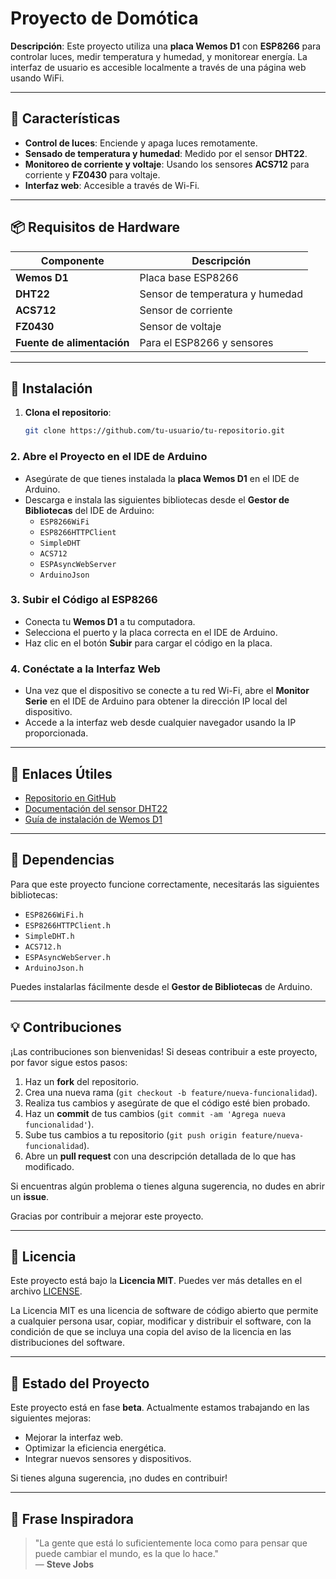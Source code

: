 # Proyecto de Domótica

<!--![Banner de inicio](cover.png)-->

**Descripción**: Este proyecto utiliza una **placa Wemos D1** con **ESP8266** para controlar luces, medir temperatura y humedad, y monitorear energía. La interfaz de usuario es accesible localmente a través de una página web usando WiFi.

---

## 🚀 Características

- **Control de luces**: Enciende y apaga luces remotamente.
- **Sensado de temperatura y humedad**: Medido por el sensor **DHT22**.
- **Monitoreo de corriente y voltaje**: Usando los sensores **ACS712** para corriente y **FZ0430** para voltaje.
- **Interfaz web**: Accesible a través de Wi-Fi.

---

## 📦 Requisitos de Hardware

| Componente      | Descripción            |
|-----------------|------------------------|
| **Wemos D1**    | Placa base ESP8266     |
| **DHT22**       | Sensor de temperatura y humedad |
| **ACS712**      | Sensor de corriente    |
| **FZ0430**      | Sensor de voltaje      |
| **Fuente de alimentación** | Para el ESP8266 y sensores |

---

## 📂 Instalación

1. **Clona el repositorio**:
   ```bash
   git clone https://github.com/tu-usuario/tu-repositorio.git

### 2. Abre el Proyecto en el IDE de Arduino

- Asegúrate de que tienes instalada la **placa Wemos D1** en el IDE de Arduino.
- Descarga e instala las siguientes bibliotecas desde el **Gestor de Bibliotecas** del IDE de Arduino:
  - `ESP8266WiFi`
  - `ESP8266HTTPClient`
  - `SimpleDHT`
  - `ACS712`
  - `ESPAsyncWebServer`
  - `ArduinoJson`

### 3. Subir el Código al ESP8266

- Conecta tu **Wemos D1** a tu computadora.
- Selecciona el puerto y la placa correcta en el IDE de Arduino.
- Haz clic en el botón **Subir** para cargar el código en la placa.

### 4. Conéctate a la Interfaz Web

- Una vez que el dispositivo se conecte a tu red Wi-Fi, abre el **Monitor Serie** en el IDE de Arduino para obtener la dirección IP local del dispositivo.
- Accede a la interfaz web desde cualquier navegador usando la IP proporcionada.

---

## 📑 Enlaces Útiles

- [Repositorio en GitHub](https://github.com/tu-usuario/tu-repositorio)
- [Documentación del sensor DHT22](https://www.example.com/dht22-doc)
- [Guía de instalación de Wemos D1](https://www.example.com/wemos-d1-guide)

---

## 🔧 Dependencias

Para que este proyecto funcione correctamente, necesitarás las siguientes bibliotecas:

- `ESP8266WiFi.h`
- `ESP8266HTTPClient.h`
- `SimpleDHT.h`
- `ACS712.h`
- `ESPAsyncWebServer.h`
- `ArduinoJson.h`

Puedes instalarlas fácilmente desde el **Gestor de Bibliotecas** de Arduino.

---

## 💡 Contribuciones

¡Las contribuciones son bienvenidas! Si deseas contribuir a este proyecto, por favor sigue estos pasos:

1. Haz un **fork** del repositorio.
2. Crea una nueva rama (`git checkout -b feature/nueva-funcionalidad`).
3. Realiza tus cambios y asegúrate de que el código esté bien probado.
4. Haz un **commit** de tus cambios (`git commit -am 'Agrega nueva funcionalidad'`).
5. Sube tus cambios a tu repositorio (`git push origin feature/nueva-funcionalidad`).
6. Abre un **pull request** con una descripción detallada de lo que has modificado.

Si encuentras algún problema o tienes alguna sugerencia, no dudes en abrir un **issue**.

Gracias por contribuir a mejorar este proyecto.

---

## 📝 Licencia

Este proyecto está bajo la **Licencia MIT**. Puedes ver más detalles en el archivo [LICENSE](LICENSE).

La Licencia MIT es una licencia de software de código abierto que permite a cualquier persona usar, copiar, modificar y distribuir el software, con la condición de que se incluya una copia del aviso de la licencia en las distribuciones del software.

---

## 🚧 Estado del Proyecto

Este proyecto está en fase **beta**. Actualmente estamos trabajando en las siguientes mejoras:
- Mejorar la interfaz web.
- Optimizar la eficiencia energética.
- Integrar nuevos sensores y dispositivos.

Si tienes alguna sugerencia, ¡no dudes en contribuir!

---

## 🌟 Frase Inspiradora

> "La gente que está lo suficientemente loca como para pensar que puede cambiar el mundo, es la que lo hace."  
> — **Steve Jobs**
